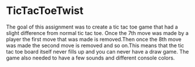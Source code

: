 # TicTacToeTwist
The goal of this assignment was to create a tic tac toe game that had a slight difference from normal tic tac toe.
Once the 7th move was made by a player the first move that was made is removed.Then once the 8th move was made
the second move is removed and so on.This means that the tic tac toe board itself never fills up and you can never 
have a draw game. The game also needed to have a few sounds and different console colors.
